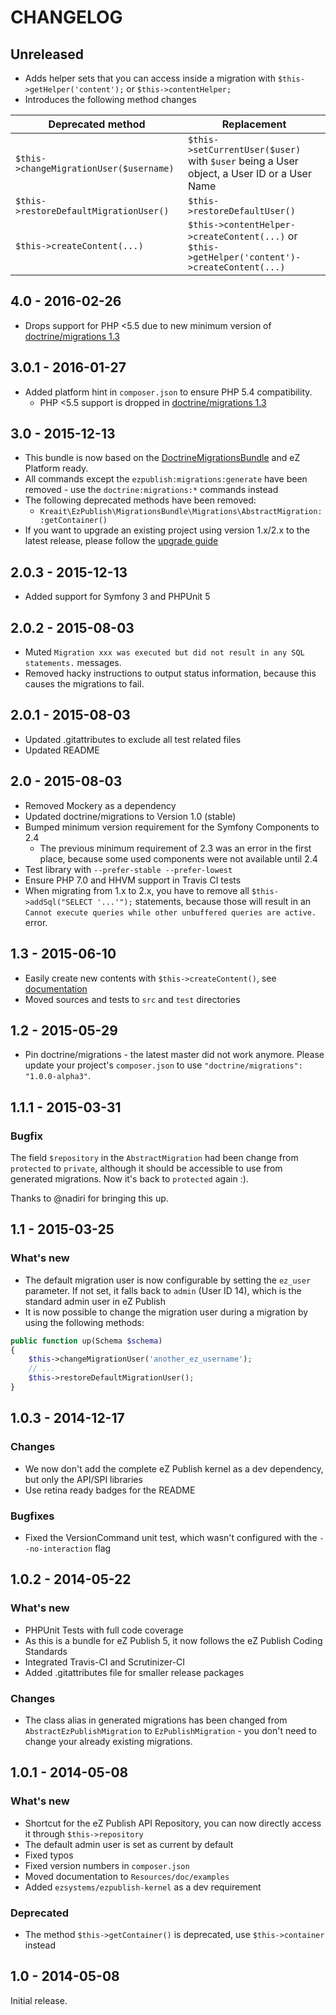 # CHANGELOG

## Unreleased

- Adds helper sets that you can access inside a migration with `$this->getHelper('content');` or
  `$this->contentHelper;`
- Introduces the following method changes

Deprecated method | Replacement
--- | ---
`$this->changeMigrationUser($username)` | `$this->setCurrentUser($user)`<br/>with `$user` being a User object, a User ID or a User Name  
`$this->restoreDefaultMigrationUser()` | `$this->restoreDefaultUser()`
`$this->createContent(...)` | `$this->contentHelper->createContent(...)` or <br/>`$this->getHelper('content')->createContent(...)`

## 4.0 - 2016-02-26

- Drops support for PHP &lt;5.5 due to new minimum version of 
  [doctrine/migrations 1.3](https://github.com/doctrine/migrations/releases/tag/v1.3.0)

## 3.0.1 - 2016-01-27

- Added platform hint in `composer.json` to ensure PHP 5.4 compatibility.
  - PHP <5.5 support is dropped in [doctrine/migrations 1.3](https://github.com/doctrine/migrations/releases/tag/v1.3.0)

## 3.0 - 2015-12-13

- This bundle is now based on the [DoctrineMigrationsBundle](https://github.com/doctrine/DoctrineMigrationsBundle) and
  eZ Platform ready.
- All commands except the `ezpublish:migrations:generate` have been removed -
  use the `doctrine:migrations:*` commands instead
- The following deprecated methods have been removed:
  - `Kreait\EzPublish\MigrationsBundle\Migrations\AbstractMigration::getContainer()`
- If you want to upgrade an existing project using version 1.x/2.x to the latest release, please follow the
  [upgrade guide](UPGRADE.md)

## 2.0.3 - 2015-12-13

- Added support for Symfony 3 and PHPUnit 5

## 2.0.2 - 2015-08-03

- Muted `Migration xxx was executed but did not result in any SQL statements.` messages.
- Removed hacky instructions to output status information, because this causes the migrations to fail.

## 2.0.1 - 2015-08-03

- Updated .gitattributes to exclude all test related files
- Updated README

## 2.0 - 2015-08-03

- Removed Mockery as a dependency
- Updated doctrine/migrations to Version 1.0 (stable)
- Bumped minimum version requirement for the Symfony Components to 2.4
  - The previous minimum requirement of 2.3 was an error in the first place, because some used components
    were not available until 2.4
- Test library with `--prefer-stable --prefer-lowest`
- Ensure PHP 7.0 and HHVM support in Travis CI tests
- When migrating from 1.x to 2.x, you have to remove all `$this->addSql("SELECT '...'");` statements, because
  those will result in an `Cannot execute queries while other unbuffered queries are active.` error.

## 1.3 - 2015-06-10

- Easily create new contents with `$this->createContent()`, 
  see [documentation](src/Resources/doc/examples/03-create-new-content.md) 
- Moved sources and tests to `src` and `test` directories

## 1.2 - 2015-05-29

- Pin doctrine/migrations - the latest master did not work anymore. Please update your project's `composer.json` to
  use `"doctrine/migrations": "1.0.0-alpha3"`.

## 1.1.1 - 2015-03-31

### Bugfix

The field `$repository` in the `AbstractMigration` had been change from `protected` to `private`, although it
should be accessible to use from generated migrations. Now it's back to `protected` again :).

Thanks to @nadiri for bringing this up.

## 1.1 - 2015-03-25

### What's new

* The default migration user is now configurable by setting the `ez_user` parameter. If not set, it falls back to 
  `admin` (User ID 14), which is the standard admin user in eZ Publish
* It is now possible to change the migration user during a migration by using the following methods:

```php
public function up(Schema $schema)
{
    $this->changeMigrationUser('another_ez_username');
    // ...
    $this->restoreDefaultMigrationUser();
}
```

## 1.0.3 - 2014-12-17

### Changes
- We now don't add the complete eZ Publish kernel as a dev dependency, but only the API/SPI libraries
- Use retina ready badges for the README

### Bugfixes
- Fixed the VersionCommand unit test, which wasn't configured with the `--no-interaction` flag


## 1.0.2 - 2014-05-22

### What's new
- PHPUnit Tests with full code coverage
- As this is a bundle for eZ Publish 5, it now follows the eZ Publish Coding Standards
- Integrated Travis-CI and Scrutinizer-CI
- Added .gitattributes file for smaller release packages

### Changes
- The class alias in generated migrations has been changed from `AbstractEzPublishMigration` to `EzPublishMigration` -
  you don't need to change your already existing migrations.

## 1.0.1 - 2014-05-08

### What's new
- Shortcut for the eZ Publish API Repository, you can now directly access it through `$this->repository`
- The default admin user is set as current by default
- Fixed typos
- Fixed version numbers in `composer.json`
- Moved documentation to `Resources/doc/examples`
- Added `ezsystems/ezpublish-kernel` as a dev requirement

### Deprecated
- The method `$this->getContainer()` is deprecated, use `$this->container` instead

## 1.0 - 2014-05-08

Initial release.

